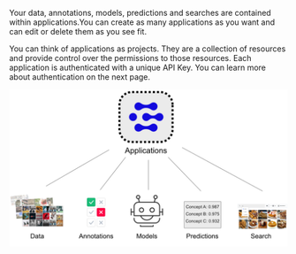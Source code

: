 Your data, annotations, models, predictions and searches are contained within applications.You can create as many applications as you want and can edit or delete them as you see fit. 

You can think of applications as projects. They are a collection of resources and provide control over the permissions to those resources. Each application is authenticated with a unique API Key. You can learn more about authentication on the next page.

![image showing the edit app button on the Manage Application page](/images/applications.jpg)
